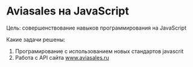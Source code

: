 <h1>Aviasales на JavaScript</h1>
Цель: совершенствование навыков программирования на JavaScript

Какие задачи решены: 

1. Програмирование с использованием новых стандартов javascrit
2. Работа с API сайта www.aviasales.ru